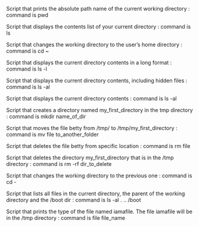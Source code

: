 Script that prints the absolute path name of the current working directory : command is pwd

Script that displays the contents list of your current directory : command is ls

Script that changes the working directory to the user’s home directory : command is cd ~

Script that displays the current directory contents in a long format : command is ls -l

Script that displays the current directory contents, including hidden files : command is ls -al

Script that displays the current directory contents : command is ls -al

Script that creates a directory named my_first_directory in the tmp directory : command is mkdir name_of_dir

Script that moves the file betty from /tmp/ to /tmp/my_first_directory : command is mv file to_another_folder

Script that deletes the file betty from specific location  : command is rm file

Script that deletes the directory my_first_directory that is in the /tmp directory : command is rm -rf dir_to_delete

Script that changes the working directory to the previous one : command is cd -

Script that lists all files in the current directory, the parent of the working directory and the /boot dir : command is ls -al . .. /boot

Script that prints the type of the file named iamafile. The file iamafile will be in the /tmp directory : command is file file_name

